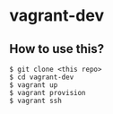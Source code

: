 # vagrant-dev

## How to use this?

```
$ git clone <this repo>
$ cd vagrant-dev
$ vagrant up
$ vagrant provision
$ vagrant ssh
```